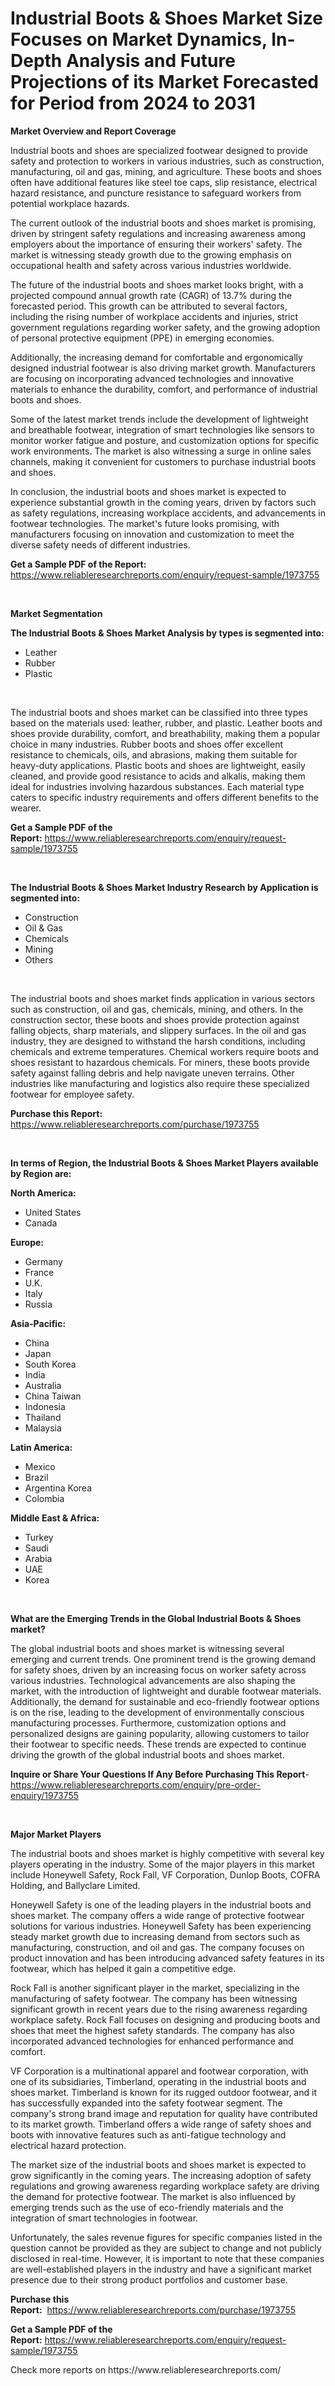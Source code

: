 <p><h1>Industrial Boots & Shoes Market Size Focuses on Market Dynamics, In-Depth Analysis and Future Projections of its Market Forecasted for Period from 2024 to 2031</h1></p><p><strong>Market Overview and Report Coverage</strong></p>
<p><p>Industrial boots and shoes are specialized footwear designed to provide safety and protection to workers in various industries, such as construction, manufacturing, oil and gas, mining, and agriculture. These boots and shoes often have additional features like steel toe caps, slip resistance, electrical hazard resistance, and puncture resistance to safeguard workers from potential workplace hazards.</p><p>The current outlook of the industrial boots and shoes market is promising, driven by stringent safety regulations and increasing awareness among employers about the importance of ensuring their workers' safety. The market is witnessing steady growth due to the growing emphasis on occupational health and safety across various industries worldwide.</p><p>The future of the industrial boots and shoes market looks bright, with a projected compound annual growth rate (CAGR) of 13.7% during the forecasted period. This growth can be attributed to several factors, including the rising number of workplace accidents and injuries, strict government regulations regarding worker safety, and the growing adoption of personal protective equipment (PPE) in emerging economies.</p><p>Additionally, the increasing demand for comfortable and ergonomically designed industrial footwear is also driving market growth. Manufacturers are focusing on incorporating advanced technologies and innovative materials to enhance the durability, comfort, and performance of industrial boots and shoes.</p><p>Some of the latest market trends include the development of lightweight and breathable footwear, integration of smart technologies like sensors to monitor worker fatigue and posture, and customization options for specific work environments. The market is also witnessing a surge in online sales channels, making it convenient for customers to purchase industrial boots and shoes.</p><p>In conclusion, the industrial boots and shoes market is expected to experience substantial growth in the coming years, driven by factors such as safety regulations, increasing workplace accidents, and advancements in footwear technologies. The market's future looks promising, with manufacturers focusing on innovation and customization to meet the diverse safety needs of different industries.</p></p>
<p><strong>Get a Sample PDF of the Report:</strong> <a href="https://www.reliableresearchreports.com/enquiry/request-sample/1973755">https://www.reliableresearchreports.com/enquiry/request-sample/1973755</a></p>
<p>&nbsp;</p>
<p><strong>Market Segmentation</strong></p>
<p><strong>The Industrial Boots & Shoes Market Analysis by types is segmented into:</strong></p>
<p><ul><li>Leather</li><li>Rubber</li><li>Plastic</li></ul></p>
<p>&nbsp;</p>
<p><p>The industrial boots and shoes market can be classified into three types based on the materials used: leather, rubber, and plastic. Leather boots and shoes provide durability, comfort, and breathability, making them a popular choice in many industries. Rubber boots and shoes offer excellent resistance to chemicals, oils, and abrasions, making them suitable for heavy-duty applications. Plastic boots and shoes are lightweight, easily cleaned, and provide good resistance to acids and alkalis, making them ideal for industries involving hazardous substances. Each material type caters to specific industry requirements and offers different benefits to the wearer.</p></p>
<p><strong>Get a Sample PDF of the Report:</strong>&nbsp;<a href="https://www.reliableresearchreports.com/enquiry/request-sample/1973755">https://www.reliableresearchreports.com/enquiry/request-sample/1973755</a></p>
<p>&nbsp;</p>
<p><strong>The Industrial Boots & Shoes Market Industry Research by Application is segmented into:</strong></p>
<p><ul><li>Construction</li><li>Oil & Gas</li><li>Chemicals</li><li>Mining</li><li>Others</li></ul></p>
<p>&nbsp;</p>
<p><p>The industrial boots and shoes market finds application in various sectors such as construction, oil and gas, chemicals, mining, and others. In the construction sector, these boots and shoes provide protection against falling objects, sharp materials, and slippery surfaces. In the oil and gas industry, they are designed to withstand the harsh conditions, including chemicals and extreme temperatures. Chemical workers require boots and shoes resistant to hazardous chemicals. For miners, these boots provide safety against falling debris and help navigate uneven terrains. Other industries like manufacturing and logistics also require these specialized footwear for employee safety.</p></p>
<p><strong>Purchase this Report:</strong>&nbsp; <a href="https://www.reliableresearchreports.com/purchase/1973755">https://www.reliableresearchreports.com/purchase/1973755</a></p>
<p>&nbsp;</p>
<p><strong>In terms of Region, the Industrial Boots & Shoes Market Players available by Region are:</strong></p>
<p>
    <p> <strong> North America: </strong>
        <ul>
            <li>United States</li>
            <li>Canada</li>
        </ul>
        </p> 
    <p> <strong> Europe: </strong>
        <ul>
            <li>Germany</li>
            <li>France</li>
            <li>U.K.</li>
            <li>Italy</li>
            <li>Russia</li>
        </ul>
        </p> 
    <p> <strong> Asia-Pacific: </strong>
        <ul>
            <li>China</li>
            <li>Japan</li>
            <li>South Korea</li>
            <li>India</li>
            <li>Australia</li>
            <li>China Taiwan</li>
            <li>Indonesia</li>
            <li>Thailand</li>
            <li>Malaysia</li>
        </ul>
        </p> 
    <p> <strong> Latin America: </strong>
        <ul>
            <li>Mexico</li>
            <li>Brazil</li>
            <li>Argentina Korea</li>
            <li>Colombia</li>
        </ul>
        </p> 
    <p> <strong> Middle East & Africa: </strong>
        <ul>
            <li>Turkey</li>
            <li>Saudi</li>
            <li>Arabia</li>
            <li>UAE</li>
            <li>Korea</li>
        </ul>
    </p>
    </p>
<p>&nbsp;</p>
<p><strong>What are the Emerging Trends in the Global Industrial Boots & Shoes market?</strong></p>
<p><p>The global industrial boots and shoes market is witnessing several emerging and current trends. One prominent trend is the growing demand for safety shoes, driven by an increasing focus on worker safety across various industries. Technological advancements are also shaping the market, with the introduction of lightweight and durable footwear materials. Additionally, the demand for sustainable and eco-friendly footwear options is on the rise, leading to the development of environmentally conscious manufacturing processes. Furthermore, customization options and personalized designs are gaining popularity, allowing customers to tailor their footwear to specific needs. These trends are expected to continue driving the growth of the global industrial boots and shoes market.</p></p>
<p><strong>Inquire or Share Your Questions If Any Before Purchasing This Report</strong>- <a href="https://www.reliableresearchreports.com/enquiry/pre-order-enquiry/1973755">https://www.reliableresearchreports.com/enquiry/pre-order-enquiry/1973755</a></p>
<p>&nbsp;</p>
<p><strong>Major Market Players</strong></p>
<p><p>The industrial boots and shoes market is highly competitive with several key players operating in the industry. Some of the major players in this market include Honeywell Safety, Rock Fall, VF Corporation, Dunlop Boots, COFRA Holding, and Ballyclare Limited.</p><p>Honeywell Safety is one of the leading players in the industrial boots and shoes market. The company offers a wide range of protective footwear solutions for various industries. Honeywell Safety has been experiencing steady market growth due to increasing demand from sectors such as manufacturing, construction, and oil and gas. The company focuses on product innovation and has been introducing advanced safety features in its footwear, which has helped it gain a competitive edge.</p><p>Rock Fall is another significant player in the market, specializing in the manufacturing of safety footwear. The company has been witnessing significant growth in recent years due to the rising awareness regarding workplace safety. Rock Fall focuses on designing and producing boots and shoes that meet the highest safety standards. The company has also incorporated advanced technologies for enhanced performance and comfort.</p><p>VF Corporation is a multinational apparel and footwear corporation, with one of its subsidiaries, Timberland, operating in the industrial boots and shoes market. Timberland is known for its rugged outdoor footwear, and it has successfully expanded into the safety footwear segment. The company's strong brand image and reputation for quality have contributed to its market growth. Timberland offers a wide range of safety shoes and boots with innovative features such as anti-fatigue technology and electrical hazard protection.</p><p>The market size of the industrial boots and shoes market is expected to grow significantly in the coming years. The increasing adoption of safety regulations and growing awareness regarding workplace safety are driving the demand for protective footwear. The market is also influenced by emerging trends such as the use of eco-friendly materials and the integration of smart technologies in footwear.</p><p>Unfortunately, the sales revenue figures for specific companies listed in the question cannot be provided as they are subject to change and not publicly disclosed in real-time. However, it is important to note that these companies are well-established players in the industry and have a significant market presence due to their strong product portfolios and customer base.</p></p>
<p><strong>Purchase this Report:</strong>&nbsp;&nbsp;<a href="https://www.reliableresearchreports.com/purchase/1973755">https://www.reliableresearchreports.com/purchase/1973755</a></p>
<p></p>
<p><strong>Get a Sample PDF of the Report:</strong>&nbsp;<a href="https://www.reliableresearchreports.com/enquiry/request-sample/1973755">https://www.reliableresearchreports.com/enquiry/request-sample/1973755</a></p>
<p>Check more reports on https://www.reliableresearchreports.com/</p>